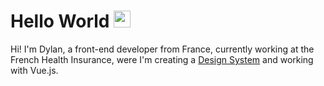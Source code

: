 # Hello World <img src="https://github.githubassets.com/images/mona-whisper.gif" width="27px">

Hi! I'm Dylan, a front-end developer from France, currently working at the French Health Insurance, were I'm creating a [Design System](https://github.com/assurance-maladie-digital/design-system) and working with Vue.js.
